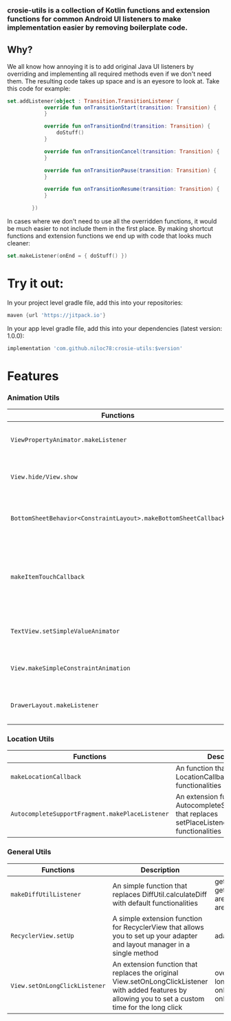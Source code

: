 ### crosie-utils is a collection of Kotlin functions and extension functions for common Android UI listeners to make implementation easier by removing boilerplate code. 

## Why? 

We all know how annoying it is to add original Java UI listeners by overriding and implementing all required methods even if we don't need them. The resulting code takes up space and is an eyesore to look at. Take this code for example: 

```kotlin
set.addListener(object : Transition.TransitionListener {
            override fun onTransitionStart(transition: Transition) {
            }

            override fun onTransitionEnd(transition: Transition) {
                doStuff()
            }

            override fun onTransitionCancel(transition: Transition) {
            }

            override fun onTransitionPause(transition: Transition) {
            }

            override fun onTransitionResume(transition: Transition) {
            }

        })
```
In cases where we don't need to use all the overridden functions, it would be much easier to not include them in the first place. By making shortcut functions and extension functions we end up with code that looks much cleaner: 

```kotlin
set.makeListener(onEnd = { doStuff() })
```

# Try it out:

In your project level gradle file, add this into your repositories:
```gradle
maven {url 'https://jitpack.io'}
```
In your app level gradle file, add this into your dependencies (latest version: 1.0.0):
```gradle
implementation 'com.github.niloc78:crosie-utils:$version'
```
# Features

### Animation Utils 

| Functions                                                      | Description                                                                                                     | Params                                                                                                                           |
| --------------------------------                               | ------------------------------------------------------------                                                    | ----------------                                                                                                                 |
| `ViewPropertyAnimator.makeListener`                            | An extension function for ViewPropertyAnimator that replaces setListener() with default parameters              | onSlide, onOpened, onClosed, onStateChanged                                                                                      |
| `View.hide/View.show`                                          | A simple extension function for View that allows you hide or show it with a simple fade in/out animation        | animationDuration, hiddenOpacity, visibleOpacity                                                                                 |
| `BottomSheetBehavior<ConstraintLayout>.makeBottomSheetCallback`| An extension function for BottomSheetBehavior that replaces addBottomSheetCallback() with default parameters    | onStateChanged, onSlide                                                                                                          |
| `makeItemTouchCallback`                                        | A function that replaces ItemTouchCallback.SimpleCallback with added features and default functionality         | dragDirs, swipeDirs, longPressedEnabled, onMove, getMovementFlags, doNotAllowSwipeIf, doNotAllowDragIf, onSwiped, onClearView    |
| `TextView.setSimpleValueAnimator`                              | An extension function for TextView that allows you to animate value changes specifically for Int and Float      | valueType, toValue, animationDuration, onAnimating                                                                               |
| `View.makeSimpleConstraintAnimation`                           | An extension function that sets up TransitionManager and ConstraintSet for animations within a ConstraintLayout | transitionSet, invokeAfterApply, setUpConstraintSet                                                                              |
| `DrawerLayout.makeListener`                                    | An extension function for DrawerLayout that replaces addDrawerListener() with default functionalities           | onSlide, onOpened, onClosed, onStateChanged                                                                                      |          

### Location Utils

| Functions                                                      | Description                                                                                                                  | Params                                                                                                              |
| --------------------------------                               | ------------------------------------------------------------                                                                 | ----------------                                                                                                    |
| `makeLocationCallback`                                         | An  function that returns a LocationCallback with default functionalities                                                    | onLocationAvailability, onLocationResult                                                                            |
| `AutocompleteSupportFragment.makePlaceListener`                | An extension function for AutocompleteSupportFragment that replaces setPlaceListener() with default functionalities          | onPlaceSelected, onError                                                                                            |

### General Utils

| Functions                                                      | Description                                                                                                                                                      | Params                                                                                |
| --------------------------------                               | ------------------------------------------------------------                                                                                                     | ----------------                                                                      |
| `makeDiffUtilListener`                                         | An simple function that replaces DiffUtil.calculateDiff with default functionalities                                                                             | getOldListSize, getNewListSize, areItemsTheSame, areContentsTheSame                   |
| `RecyclerView.setUp`                                           | A simple extension function for RecyclerView that allows you to set up your adapter and layout manager in a single method                                        | adapter, layoutManager |
| `View.setOnLongClickListener`                                  | An extension function that replaces the original View.setOnLongClickListener with added features by allowing you to set a custom time for the long click         | overLapClickAndLongClick, longClickDuration, onLongClick, onPressing, onPressCanceled |


